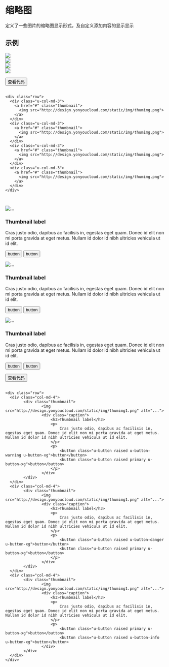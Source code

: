 # 缩略图

定义了一些图片的缩略图显示形式，及自定义添加内容的显示显示


## 示例






<div class="example-content"><div class="row">
  <div class="u-col-md-3">
    <a href="#" class="thumbnail">
      <img src="http://design.yonyoucloud.com/static/img/thumimg.png">
    </a>
  </div>
  <div class="u-col-md-3">
    <a href="#" class="thumbnail">
      <img src="http://design.yonyoucloud.com/static/img/thumimg.png">
    </a>
  </div>
  <div class="u-col-md-3">
    <a href="#" class="thumbnail">
      <img src="http://design.yonyoucloud.com/static/img/thumimg.png">
    </a>
  </div>
  <div class="u-col-md-3">
    <a href="#" class="thumbnail">
      <img src="http://design.yonyoucloud.com/static/img/thumimg.png">
    </a>
  </div>
</div>
</div>

<div class="example-content ex-hide"><style>

</style></div>

<div class="ex-code-par"><button  class="u-button u-button-block u-button-accent margin-top-15 codeOptBtn" ><i class="uf uf-arrow-down"></i>查看代码</button><div class="examples-code"><pre><code>
&lt;div class="row">
  &lt;div class="u-col-md-3">
    &lt;a href="#" class="thumbnail">
      &lt;img src="http://design.yonyoucloud.com/static/img/thumimg.png">
    &lt;/a>
  &lt;/div>
  &lt;div class="u-col-md-3">
    &lt;a href="#" class="thumbnail">
      &lt;img src="http://design.yonyoucloud.com/static/img/thumimg.png">
    &lt;/a>
  &lt;/div>
  &lt;div class="u-col-md-3">
    &lt;a href="#" class="thumbnail">
      &lt;img src="http://design.yonyoucloud.com/static/img/thumimg.png">
    &lt;/a>
  &lt;/div>
  &lt;div class="u-col-md-3">
    &lt;a href="#" class="thumbnail">
      &lt;img src="http://design.yonyoucloud.com/static/img/thumimg.png">
    &lt;/a>
  &lt;/div>
&lt;/div>
</code></pre>
</div>

<div class="examples-code"><pre><code>
</code></pre>
</div>


</div>


<div class="example-content"><div class="row">
  <div class="col-md-4">
        <div class="thumbnail">
                <img src="http://design.yonyoucloud.com/static/img/thumimg1.png" alt="...">
                <div class="caption">
                    <h3>Thumbnail label</h3>
                    <p>
                        Cras justo odio, dapibus ac facilisis in, egestas eget quam. Donec id elit non mi porta gravida at eget metus. Nullam id dolor id nibh ultricies vehicula ut id elit.
                    </p>
                    <p>
                        <button class="u-button raised u-button-warning u-button-xg">button</button>
                        <button class="u-button raised primary u-button-xg">button</button>
                    </p>
                </div>
        </div>
  </div>
  <div class="col-md-4">
        <div class="thumbnail">
                <img src="http://design.yonyoucloud.com/static/img/thumimg1.png" alt="...">
                <div class="caption">
                    <h3>Thumbnail label</h3>
                    <p>
                        Cras justo odio, dapibus ac facilisis in, egestas eget quam. Donec id elit non mi porta gravida at eget metus. Nullam id dolor id nibh ultricies vehicula ut id elit.
                    </p>
                    <p>
                        <button class="u-button raised u-button-danger u-button-xg">button</button>
                        <button class="u-button raised primary u-button-xg">button</button>
                    </p>
                </div>
        </div>
  </div>
  <div class="col-md-4">
        <div class="thumbnail">
                <img src="http://design.yonyoucloud.com/static/img/thumimg1.png" alt="...">
                <div class="caption">
                    <h3>Thumbnail label</h3>
                    <p>
                        Cras justo odio, dapibus ac facilisis in, egestas eget quam. Donec id elit non mi porta gravida at eget metus. Nullam id dolor id nibh ultricies vehicula ut id elit.
                    </p>
                    <p>
                        <button class="u-button raised primary u-button-xg">button</button>
                        <button class="u-button raised u-button-info u-button-xg">button</button>
                </div>
        </div>
  </div>
</div></div>



<div class="ex-code-par"><button  class="u-button u-button-block u-button-accent margin-top-15 codeOptBtn" ><i class="uf uf-arrow-down"></i>查看代码</button><div class="examples-code"><pre><code>
&lt;div class="row">
  &lt;div class="col-md-4">
        &lt;div class="thumbnail">
                &lt;img src="http://design.yonyoucloud.com/static/img/thumimg1.png" alt="...">
                &lt;div class="caption">
                    &lt;h3>Thumbnail label&lt;/h3>
                    &lt;p>
                        Cras justo odio, dapibus ac facilisis in, egestas eget quam. Donec id elit non mi porta gravida at eget metus. Nullam id dolor id nibh ultricies vehicula ut id elit.
                    &lt;/p>
                    &lt;p>
                        &lt;button class="u-button raised u-button-warning u-button-xg">button&lt;/button>
                        &lt;button class="u-button raised primary u-button-xg">button&lt;/button>
                    &lt;/p>
                &lt;/div>
        &lt;/div>
  &lt;/div>
  &lt;div class="col-md-4">
        &lt;div class="thumbnail">
                &lt;img src="http://design.yonyoucloud.com/static/img/thumimg1.png" alt="...">
                &lt;div class="caption">
                    &lt;h3>Thumbnail label&lt;/h3>
                    &lt;p>
                        Cras justo odio, dapibus ac facilisis in, egestas eget quam. Donec id elit non mi porta gravida at eget metus. Nullam id dolor id nibh ultricies vehicula ut id elit.
                    &lt;/p>
                    &lt;p>
                        &lt;button class="u-button raised u-button-danger u-button-xg">button&lt;/button>
                        &lt;button class="u-button raised primary u-button-xg">button&lt;/button>
                    &lt;/p>
                &lt;/div>
        &lt;/div>
  &lt;/div>
  &lt;div class="col-md-4">
        &lt;div class="thumbnail">
                &lt;img src="http://design.yonyoucloud.com/static/img/thumimg1.png" alt="...">
                &lt;div class="caption">
                    &lt;h3>Thumbnail label&lt;/h3>
                    &lt;p>
                        Cras justo odio, dapibus ac facilisis in, egestas eget quam. Donec id elit non mi porta gravida at eget metus. Nullam id dolor id nibh ultricies vehicula ut id elit.
                    &lt;/p>
                    &lt;p>
                        &lt;button class="u-button raised primary u-button-xg">button&lt;/button>
                        &lt;button class="u-button raised u-button-info u-button-xg">button&lt;/button>
                &lt;/div>
        &lt;/div>
  &lt;/div>
&lt;/div></code></pre>
</div>



</div>